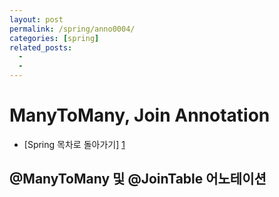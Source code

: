```yaml
---
layout: post
permalink: /spring/anno0004/
categories: [spring]
related_posts:
  -
  - 
---
```


# ManyToMany, Join Annotation


- [Spring 목차로 돌아가기] [1]

[1]: https://aminsc.github.io/spring/


## @ManyToMany 및 @JoinTable 어노테이션